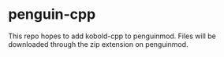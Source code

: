 # penguin-cpp
This repo hopes to add kobold-cpp to penguinmod. Files will be downloaded through the zip extension on penguinmod.
